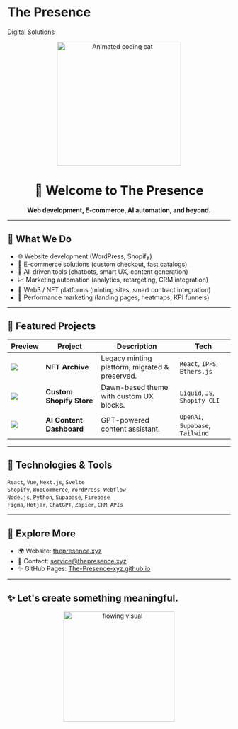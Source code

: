 # The Presence
Digital Solutions 
<p align="center">
  <img src="https://media2.giphy.com/media/v1.Y2lkPTc5MGI3NjExdmY1OXpoanJiZDY1Y3F4ZDlpamJoNmY0ZGlreWtvMHBiOHoxNWkwdiZlcD12MV9pbnRlcm5hbF9naWZfYnlfaWQmY3Q9Zw/JVnLiRIsioEVO/giphy.gif" alt="Animated coding cat" width="280"/>
</p>

<h1 align="center">👋 Welcome to The Presence</h1>

<p align="center">
  <strong>Web development, E-commerce, AI automation, and beyond.</strong><br/>
</p>

---

## 🚀 What We Do

- 🌐 Website development (WordPress, Shopify)
- 🛒 E-commerce solutions (custom checkout, fast catalogs)
- 🤖 AI-driven tools (chatbots, smart UX, content generation)
- 📈 Marketing automation (analytics, retargeting, CRM integration)
- 🔗 Web3 / NFT platforms (minting sites, smart contract integration)
- 🎯 Performance marketing (landing pages, heatmaps, KPI funnels)

---

## 🧩 Featured Projects

| Preview | Project | Description | Tech |
|--------|---------|-------------|------|
| ![](https://thepresence.xyz/nft-mr-president/) | **NFT Archive** | Legacy minting platform, migrated & preserved. | `React`, `IPFS`, `Ethers.js` |
| ![](https://thepresence.xyz/img/shopify-thumb.jpg) | **Custom Shopify Store** | Dawn-based theme with custom UX blocks. | `Liquid`, `JS`, `Shopify CLI` |
| ![](https://thepresence.xyz/img/ai-thumb.jpg) | **AI Content Dashboard** | GPT-powered content assistant. | `OpenAI`, `Supabase`, `Tailwind` |

---

## 🧠 Technologies & Tools

`React`, `Vue`, `Next.js`, `Svelte`  
`Shopify`, `WooCommerce`, `WordPress`, `Webflow`  
`Node.js`, `Python`, `Supabase`, `Firebase`  
`Figma`, `Hotjar`, `ChatGPT`, `Zapier`, `CRM APIs`

---

## 🔗 Explore More

- 🌍 Website: [thepresence.xyz](https://thepresence.xyz)
- 📩 Contact: [service@thepresence.xyz](mailto:service@thepresence.xyz)
- ✨ GitHub Pages: [The-Presence-xyz.github.io](https://https://the-presence-xyz.github.io/)

---

## ✨ Let's create something meaningful.

<p align="center">
  <img src="https://media.giphy.com/media/fwbzI2k6FfLCI/giphy.gif" width="250" alt="flowing visual"/>
</p>
